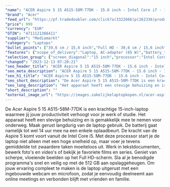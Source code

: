 ```yaml
---
"name": "ACER Aspire 5 15 A515-58M-77DK - 15.6 inch - Intel Core i7 - 16 GB - 1 TB"
"brand": "Acer"
"feed_url": "https://pf.tradedoubler.com/click?a(3322666)p(262336)product(50617-1768639)ttid(3)url(https%3A%2F%2Fwww.mediamarkt.nl%2Fnl%2Fproduct%2F_acer-aspire-5-15-a515-58m-77dk-156-inch-intel-core-i7-16-gb-1-tb-1768639.html%3Futm_source%3Dtradedoubler%26utm_medium%3Daff-comparison%26utm_term%3D1768639)"
"price": 999
"currency": "EUR"
"GTIN": "4711121386411"
"supplier": "Mediamarkt"
"category": "Laptops"
"bullet_points": ["39,6 cm / 15,6 inch","Full HD - 39,6 cm / 15,6 inch","SSD , 1 TB , M.2 via NVMe","2x USB 3.2 (Gen 2, Type-A), 1x USB 4 (Type-C) met DisplayPort, 1x HDMI, 1x hoofdtelefoon-/microfooncombo","Lithium-ion","36.29 cm x 1.76 cm x 23.75 cm /"]
"features": {"scope_of_delivery":"Laptop, AC-adapter (65 W)","battery_type":"Lithium-ion","product_width":"36,29 cm","brightness":"250 cd/m²","additional_update_information":"Voor zover op de afbeeldingen apps worden getoond, geldt dat MediaMarkt niet kan garanderen dat de apps tijdens de volledige levensduur van het product goed zullen blijven functioneren. Dit hangt af van het beleid van de fabrikant.","bluetooth":"Ja","manufacturer_part_number":"NX.KHFEH.008","short_description":"ASPIRE 5 15 A515-58M-77DK","product_depth":"23,75 cm","manufacturer_guarantee":"2 jaar","card_reader":"Nee","panel_type":"IPS (In-Plane Switching)","total_storage_space_in_gb":"1 TB","touchscreen":"Nee","manufacturer_supported_software_updates":"Onbekend","capacity_of_1_hard_disk":"1 TB","depth":"23,75 cm","image_quality":"Full HD","product_manufacturer":"ACER","integrated_mike":"Ja","speakers":"Ja","convertibility":"Vast scherm","processor_speed_with_turbo":"4.6 GHz","warranty_note":"2 Jaar Pick up & Return / Drop off Collection points","screen_diagonal_inches":"15.6 inch","model_year":"2023","processor":"Intel Core i5-1335U","shipping_costs":"0.00","screen_type":"Mat scherm","memory_size":"16 GB","battery_life":"14 u","product_introduction_date":"2023-06-28","number_of_processor_cores":"10","processor_brand":"Intel®","ram_configuration":"1x 16 GB","bluetooth_version":"5.2","delivery_time":"1","image_ratio":"16:9","screen_diagonal_cm":"39,6 cm","screen_diagonal_cm_inch":"39,6 cm / 15,6 inch","connections":"2x USB 3.2 (Gen 2, Type-A), 1x USB 4 (Type-C) met DisplayPort, 1x HDMI, 1x hoofdtelefoon-/microfooncombo","color":"Grijs","product_type":"Laptop","type_of_1_hard_disk":"SSD","dimensions_weight":"36.29 cm x 1.76 cm x 23.75 cm /","ram_type":"DDR5","front_camera":"Ja","battery_capacity":"50 Wh","resolution":"1920 x 1080","height":"1,76 cm","integrated_webcam":"Ja","processor_model":"Core™ i5","update_policy":"Onbekend","wlan":"Ja","processor_clock_rate":"1.3 GHz","product_height":"1,76 cm","previous_price":"","weight":"1,77 kg","keyboard_type":"QWERTY","wlan_standards":"WiFi 6E (802.11AX)","special_features":"Nee","hard_disk_1":"SSD , 1 TB , M.2 via NVMe","total_storage_space":"1 TB"}
"selection_group": {"screen_diagonal":"15 inch","processor":"Intel Core i5","changed_price_past_3_days":false,"product_family":"Aspire 5"}
"changed": "2023-12-13 07:20:21"
"seo_header_title": "ACER Aspire 5 15 A515-58M-77DK - 15.6 inch - Intel Core i7 - 16 GB - 1 TB"
"seo_meta_description": "ACER Aspire 5 15 A515-58M-77DK - 15.6 inch - Intel Core i7 - 16 GB - 1 TB"
"seo_h1_title": "ACER Aspire 5 15 A515-58M-77DK - 15.6 inch - Intel Core i7 - 16 GB - 1 TB"
"seo_short_description": "De Acer Aspire 5 15 A515-58M-77DK is een krachtige 15-inch-laptop waarmee jij jouw productiviteit verhoogt voor je werk of studie."
"seo_long_description": "Het apparaat heeft een stevige behuizing en is gemakkelijk mee te nemen voor onderweg. Maak gerust langdurig van de laptop gebruik. De batterij gaat namelijk tot wel 14 uur mee na een enkele oplaadbeurt. De kracht van de Aspire 5 komt voort vanuit de Intel Core i5. Met deze processor start je de laptop niet alleen met een hoge snelheid op, maar voer je tevens gemiddelde tot zwaardere taken moeiteloos uit. Werk in tekstdocumenten, bewerk foto's en video's of bekijk je favoriete films en series. Geniet van scherpe, vloeiende beelden op het Full HD-scherm. Sla al je benodigde programma's snel en veilig op met de 512 GB aan opslaggeheugen. Om jouw ervaring compleet te maken is de laptop uitgerust met een ingebouwde webcam en microfoon, zodat je eenvoudig deelneemt aan online meetings en verbonden blijft met vrienden en familie."
"short_description": ""
"external_image_url": "https://images.zakelijkelaptopkopen.nl/acer-aspire-5-15-a515-58m-77dk-156-inch-intel-core-i7-16-gb-1-tb-1768639.webp"
---
```


De Acer Aspire 5 15 A515-58M-77DK is een krachtige 15-inch-laptop waarmee jij jouw productiviteit verhoogt voor je werk of studie. Het apparaat heeft een stevige behuizing en is gemakkelijk mee te nemen voor onderweg. Maak gerust langdurig van de laptop gebruik. De batterij gaat namelijk tot wel 14 uur mee na een enkele oplaadbeurt. De kracht van de Aspire 5 komt voort vanuit de Intel Core i5. Met deze processor start je de laptop niet alleen met een hoge snelheid op, maar voer je tevens gemiddelde tot zwaardere taken moeiteloos uit. Werk in tekstdocumenten, bewerk foto's en video's of bekijk je favoriete films en series. Geniet van scherpe, vloeiende beelden op het Full HD-scherm. Sla al je benodigde programma's snel en veilig op met de 512 GB aan opslaggeheugen. Om jouw ervaring compleet te maken is de laptop uitgerust met een ingebouwde webcam en microfoon, zodat je eenvoudig deelneemt aan online meetings en verbonden blijft met vrienden en familie.